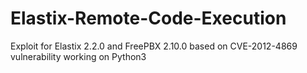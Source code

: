 # Elastix-Remote-Code-Execution
Exploit for Elastix 2.2.0 and FreePBX 2.10.0 based on CVE-2012-4869 vulnerability working on Python3
